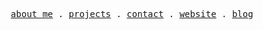 <p align="center">
  <samp>
    <a href="about.md">about me</a> .
    <a href="projects.md">projects</a> .
    <a href="contact.md">contact</a> .
    <a href="https://nielsjaspers.com">website</a> .
    <a href="https://nielsjaspers.com/blogs">blog</a>
  </samp>
</p>
